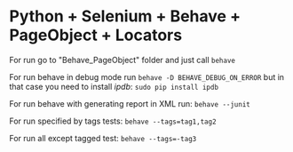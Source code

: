 # Python + Selenium + Behave + PageObject + Locators

For run go to "Behave_PageObject" folder and just call
`behave`

For run behave in debug mode run
`behave -D BEHAVE_DEBUG_ON_ERROR`
but in that case you need to install *ipdb*:
`sudo pip install ipdb`

For run behave with generating report in XML run:
`behave --junit`

For run specified by tags tests:
`behave --tags=tag1,tag2`

For run all except tagged test:
`behave --tags=-tag3`
